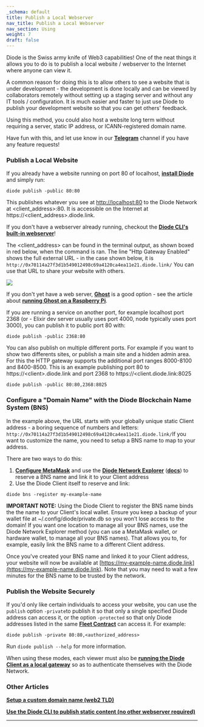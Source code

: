 ```yaml
---
_schema: default
title: Publish a Local Webserver
nav_title: Publish a Local Webserver
nav_section: Using
weight: 7
draft: false
---
```

Diode is the Swiss army knife of Web3 capabilities! One of the neat things it allows you to do is to publish a local website / webserver to the Internet where anyone can view it.

A common reason for doing this is to allow others to see a website that is under development - the development is done locally and can be viewed by collaborators remotely without setting up a staging server and without any IT tools / configuration. It is much easier and faster to just use Diode to publish your development website so that you can get others' feedback.

Using this method, you could also host a website long term without requiring a server, static IP address, or ICANN-registered domain name.

Have fun with this, and let use know in our [**Telegram**](https://t.me/diode_chain) channel if you have any feature requests!

### **Publish a Local Website**

If you already have a website running on port 80 of localhost, [**install Diode**](https://app.docs.diode.io/docs/) and simply run:

```
diode publish -public 80:80
```

This publishes whatever you see at [http://localhost:80](http://localhost:80) to the Diode Network at &lt;client\_address&gt;:80. It is accessible on the Internet at https://&lt;client\_address&gt;.diode.link.

If you don't have a webserver already running, checkout the <a href="https://cli.docs.diode.io/docs/using/publish-static-content/" target="_blank" rel="noopener"><strong>Diode CLI's built-in webserver</strong></a>!

The &lt;client\_address&gt; can be found in the terminal output, as shown boxed in red below, when the command is ran. The line "Http Gateway Enabled" shows the full external URL - in the case shown below, it is `http://0x70114a27f3d1b549012498c69a4120ca4ea11e21.diode.link/` You can use that URL to share your website with others.

![](https://files.helpdocs.io/qwk5dmv7m8/articles/ss32engxlq/1599823313774/image.png)

If you don't yet have a web server, [**Ghost**](https://ghost.org/) is a good option - see the article about [**running Ghost on a Raspberry Pi**](https://cli.docs.diode.io/raspberry-pi/host-a-website-with-ghost/).

If you are running a service on another port, for example localhost port 2368 (or - Elixir dev server usually uses port 4000, node typically uses port 3000), you can publish it to public port 80 with:

```
diode publish -public 2368:80
```

You can also publish on multiple different ports. For example if you want to show two differents sites, or publish a main site and a hidden admin area. For this the HTTP gateway supports the additional port ranges 8000-8100 and 8400-8500. This is an example publishing port 80 to https://&lt;client&gt;.diode.link and port 2368 to https://&lt;client.diode.link:8025

```
diode publish -public 80:80,2368:8025
```

### **Configure a "Domain Name" with the Diode Blockchain Name System (BNS)**

In the example above, the URL starts with your globally unique static Client address - a boring sequence of numbers and letters: `http://0x70114a27f3d1b549012498c69a4120ca4ea11e21.diode.link/`If you want to customize the name, you need to setup a BNS name to map to your address.

There are two ways to do this:

1. [**Configure MetaMask**](https://network.docs.diode.io/docs/faq/configure-metamask/) and use the [**Diode Network Explorer**](https://diode.io/prenet/#/dns) ([**docs**](https://network.docs.diode.io/)) to reserve a BNS name and link it to your Client address
2. Use the Diode Client itself to reserve and link:

```
diode bns -register my-example-name
```

**IMPORTANT NOTE:** Using the Diode Client to register the BNS name binds the the name to your Client's local wallet. Ensure you keep a backup of your wallet file at ~/.config/diode/private.db so you won’t lose access to the domain! If you want one location to manage all your BNS names, use the Diode Network Explorer method (you can use a MetaMask wallet, or hardware wallet, to manage all your BNS names). That allows you to, for example, easily link the BNS name to a different Client address.

Once you've created your BNS name and linked it to your Client address, your website will now be available at [https://my-example-name.diode.link](https://my-example-name.diode.link). Note that you may need to wait a few minutes for the BNS name to be trusted by the network.

### **Publish the Website Securely**

If you'd only like certain individuals to access your website, you can use the `publish` option `-private`to publish it so that only a single specified Diode address can access it, or the option `-protected` so that only Diode addresses listed in the same [**Fleet Contract**](https://network.docs.diode.io/docs/features/what-is-a-fleet-contract/) can access it. For example:

```
diode publish -private 80:80,<authorized_address>
```

Run `diode publish --help` for more information.

When using these modes, each viewer must also be [**running the Diode Client as a local gateway**](https://cli.docs.diode.io/docs/using/access-web3-0-content-run-a-local-gateway/) so as to authenticate themselves with the Diode Network.

### **Other Articles**

[**Setup a custom domain name (web2 TLD)**](https://network.docs.diode.io/docs/using/configure-custom-domain-name/)

[**Use the Diode CLI to publish static content (no other webserver required)**](https://cli.docs.diode.io/docs/using/publish-static-content/)

---
